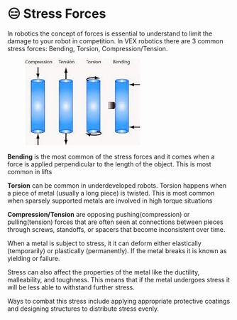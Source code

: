 # 😑 Stress Forces

In robotics the concept of forces is essential to understand to limit the damage to your robot in competition. In VEX robotics there are 3 common stress forces: Bending, Torsion, Compression/Tension.&#x20;

<figure><img src="../../.gitbook/assets/froce.jfif" alt=""><figcaption></figcaption></figure>

**Bending** is the most common of the stress forces and it comes when a force is applied perpendicular to the length of the object. This is most common in lifts

**Torsion** can be common in underdeveloped robots. Torsion happens when a piece of metal (usually a long piece) is twisted. This is most common when sparsely supported metals are involved in high torque situations &#x20;

**Compression/Tension** are opposing pushing(compression) or pulling(tension) forces that are often seen at connections between pieces through screws, standoffs, or spacers that become inconsistent over time.&#x20;

When a metal is subject to stress, it it can deform either elastically (temporarily) or plastically (permanently). If the metal breaks it is known as yielding or failure.

Stress can also affect the properties of the metal like the ductility, malleability, and toughness. This means that if the metal undergoes stress it will be less able to withstand further stress.

Ways to combat this stress include applying appropriate protective coatings and designing structures to distribute stress evenly.
